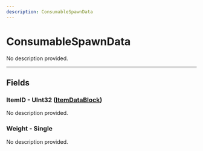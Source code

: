 ```yaml
---
description: ConsumableSpawnData
---
```


# ConsumableSpawnData

No description provided.

***

## Fields

### ItemID - UInt32 ([ItemDataBlock](../datablocks/main/item.md))

No description provided.

### Weight - Single

No description provided.
